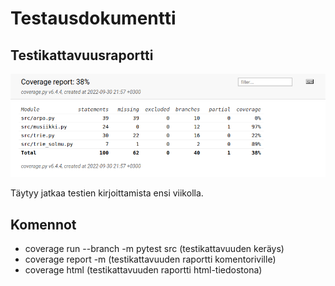 # Testausdokumentti

## Testikattavuusraportti

![](./kuvat/Coverage-raportti20220930.png)

Täytyy jatkaa testien kirjoittamista ensi viikolla.

## Komennot

* coverage run --branch -m pytest src (testikattavuuden keräys)
* coverage report -m (testikattavuuden raportti komentoriville)
* coverage html (testikattavuuden raportti html-tiedostona)
